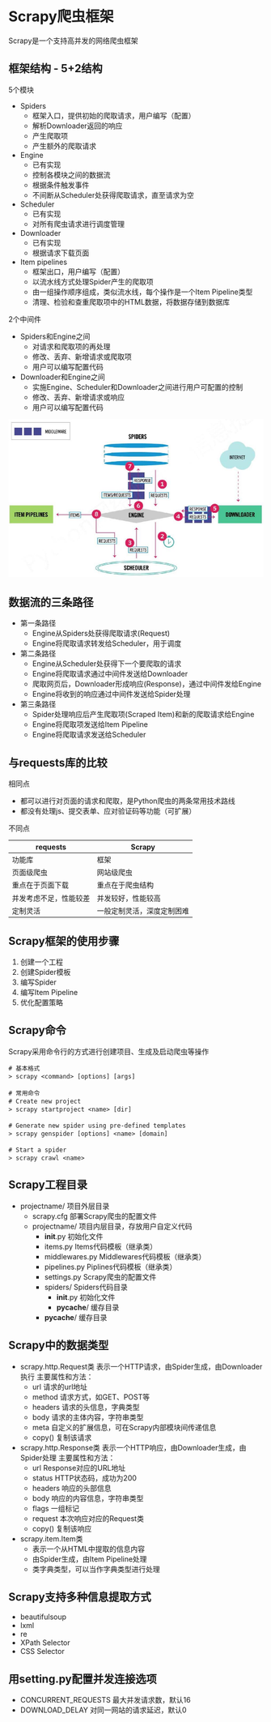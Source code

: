 # Scrapy爬虫框架

Scrapy是一个支持高并发的网络爬虫框架

## 框架结构 - 5+2结构

5个模块
- Spiders 
    - 框架入口，提供初始的爬取请求，用户编写（配置）
    - 解析Downloader返回的响应
    - 产生爬取项
    - 产生额外的爬取请求
- Engine 
    - 已有实现
    - 控制各模块之间的数据流
    - 根据条件触发事件
    - 不间断从Scheduler处获得爬取请求，直至请求为空
- Scheduler 
    - 已有实现
    - 对所有爬虫请求进行调度管理
- Downloader 
    - 已有实现
    - 根据请求下载页面
- Item pipelines 
    - 框架出口，用户编写（配置）
    - 以流水线方式处理Spider产生的爬取项
    - 由一组操作顺序组成，类似流水线，每个操作是一个Item Pipeline类型
    - 清理、检验和查重爬取项中的HTML数据，将数据存储到数据库

2个中间件
- Spiders和Engine之间
    - 对请求和爬取项的再处理
    - 修改、丢弃、新增请求或爬取项
    - 用户可以编写配置代码
- Downloader和Engine之间
    - 实施Engine、Scheduler和Downloader之间进行用户可配置的控制
    - 修改、丢弃、新增请求或响应
    - 用户可以编写配置代码

![Scrapy框架结构](./scrapy_structure.jpg)

## 数据流的三条路径

- 第一条路径
    - Engine从Spiders处获得爬取请求(Request)
    - Engine将爬取请求转发给Scheduler，用于调度
- 第二条路径
    - Engine从Scheduler处获得下一个要爬取的请求
    - Engine将爬取请求通过中间件发送给Downloader
    - 爬取网页后，Downloader形成响应(Response)，通过中间件发给Engine
    - Engine将收到的响应通过中间件发送给Spider处理
- 第三条路径
    - Spider处理响应后产生爬取项(Scraped Item)和新的爬取请求给Engine
    - Engine将爬取项发送给Item Pipeline
    - Engine将爬取请求发送给Scheduler

## 与requests库的比较

相同点
- 都可以进行对页面的请求和爬取，是Python爬虫的两条常用技术路线
- 都没有处理js、提交表单、应对验证码等功能（可扩展）

不同点

| requests | Scrapy |
| --- | --- |
| 功能库 | 框架 |
| 页面级爬虫 | 网站级爬虫 |
| 重点在于页面下载 | 重点在于爬虫结构 |
| 并发考虑不足，性能较差 | 并发较好，性能较高 |
| 定制灵活 | 一般定制灵活，深度定制困难 |

## Scrapy框架的使用步骤

1. 创建一个工程
2. 创建Spider模板
3. 编写Spider
4. 编写Item Pipeline
5. 优化配置策略

## Scrapy命令

Scrapy采用命令行的方式进行创建项目、生成及启动爬虫等操作

```
# 基本格式
> scrapy <command> [options] [args]

# 常用命令
# Create new project
> scrapy startproject <name> [dir]

# Generate new spider using pre-defined templates
> scrapy genspider [options] <name> [domain]

# Start a spider
> scrapy crawl <name>
```

## Scrapy工程目录

- projectname/             项目外层目录   
    - scrapy.cfg           部署Scrapy爬虫的配置文件
    - projectname/         项目内层目录，存放用户自定义代码
        - __init__.py      初始化文件
        - items.py         Items代码模板（继承类）
        - middlewares.py   Middlewares代码模板（继承类）
        - pipelines.py     Piplines代码模板（继承类）
        - settings.py      Scrapy爬虫的配置文件
        - spiders/         Spiders代码目录
            - __init__.py  初始化文件
            - __pycache__/ 缓存目录
        - __pycache__/     缓存目录

## Scrapy中的数据类型

- scrapy.http.Request类
    表示一个HTTP请求，由Spider生成，由Downloader执行
    主要属性和方法：
    - url 请求的url地址
    - method 请求方式，如GET、POST等
    - headers 请求的头信息，字典类型
    - body 请求的主体内容，字符串类型
    - meta 自定义的扩展信息，可在Scrapy内部模块间传递信息
    - copy() 复制该请求
- scrapy.http.Response类
    表示一个HTTP响应，由Downloader生成，由Spider处理
    主要属性和方法：
    - url Response对应的URL地址
    - status HTTP状态码，成功为200
    - headers 响应的头部信息
    - body 响应的内容信息，字符串类型
    - flags 一组标记
    - request 本次响应对应的Request类
    - copy() 复制该响应
- scrapy.item.Item类
    - 表示一个从HTML中提取的信息内容
    - 由Spider生成，由Item Pipeline处理
    - 类字典类型，可以当作字典类型进行处理

## Scrapy支持多种信息提取方式

- beautifulsoup
- lxml
- re
- XPath Selector
- CSS Selector

## 用setting.py配置并发连接选项
- CONCURRENT_REQUESTS 最大并发请求数，默认16
- DOWNLOAD_DELAY 对同一网站的请求延迟，默认0
